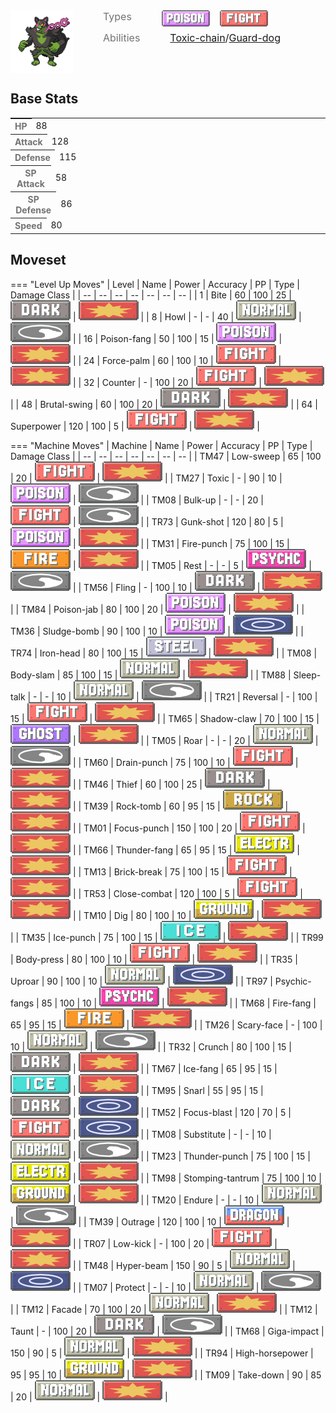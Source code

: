 <div style="display: flex; flex-direction: row; column-gap: 3rem; align-content: center;">
  <img src="../../img/pokemon/okidogi.png" width="100"/>

  <div>
    <div style="display: flex; flex-direction: row; column-gap: 3rem; alignt-items: center; margin-bottom: 0.5rem;">
      <p style="color: #737373; margin: 0px; font-size: 16px; font-weight: normal;">Types</p>
      <div style="display: flex; flex-direction: row; align-items: center; column-gap: 1rem">
        <img src='../../img/types/poison.png' style='width: 77px; height: 26px;'/>
        <img src='../../img/types/fighting.png' style='width: 77px; height: 26px;'/>
      </div>
    </div>
    <div style="display: flex; flex-direction: row; column-gap: 3rem; alignt-items: center; ">
      <p style="color: #737373; margin: 0px;  font-weight: normal; font-size:16px;">Abilities</p>
      <div style="display: flex; flex-direction: row; align-items: center; font-size: 16px">
        <a href='' title="The power of the Pokémon's toxic chain may badly poison any target the Pokémon hits with a move.">Toxic-chain</a>
        /<a href='' title="Increases super-effective damage dealt to 1.25x.">Guard-dog</a>
      </div>
    </div>
  </div>
</div>

## Base Stats
<table style="width: 100%">
  <tbody style="width: 100%;">
    <tr style="display: flex; align-items: center;">
      <th style="color: #737373;" >HP</th>
      <td style="border-top: none; width: 70px">88</td>
      <td style="width: 100%; min-width: 450px; border-top: none;">
        <div style="width: 34%;" class="ranking-bar rank-4">
        </div>
      </td>
    </tr>
    <tr style="display: flex; align-items: center;">
      <th style="color: #737373;">Attack</th>
      <td style="border-top: none; width: 70px">128</td>
      <td style="width: 100%; min-width: 450px; border-top: none;">
        <div style="width: 50%;" class="ranking-bar rank-6">
        </div>
      </td>
    </tr>
    <tr style="display: flex; align-items: center;">
      <th style="color: #737373;">Defense</th>
      <td style="border-top: none; width: 70px">115</td>
      <td style="width: 100%; min-width: 450px; border-top: none;">
        <div style="width: 45%;" class="ranking-bar rank-5">
        </div>
      </td>
    </tr>
    <tr style="display: flex; align-items: center;">
      <th style="color: #737373;">SP Attack</th>
      <td style="border-top: none; width: 70px">58</td>
      <td style="width: 100%; min-width: 450px; border-top: none;">
        <div style="width: 22%;" class="ranking-bar rank-3">
        </div>
      </td>
    </tr>
    <tr style="display: flex; align-items: center;">
      <th style="color: #737373;">SP Defense</th>
      <td style="border-top: none; width: 70px">86</td>
      <td style="width: 100%; min-width: 450px; border-top: none;">
        <div style="width: 33%;" class="ranking-bar rank-4">
        </div>
      </td>
    </tr>
    <tr style="display: flex; align-items: center;">
      <th style="color: #737373;">Speed</th>
      <td style="border-top: none; width: 70px">80</td>
      <td style="width: 100%; min-width: 450px; border-top: none;">
        <div style="width: 31%;" class="ranking-bar rank-4">
        </div>
      </td>
    </tr>
  </tbody>
</table>





## Moveset

=== "Level Up Moves"
    | Level | Name | Power | Accuracy | PP | Type | Damage Class |
        | -- | -- | -- | -- | -- | -- | -- |
        	| 1 | Bite | 60 | 100 | 25 | ![dark](../img/types/dark.png) | ![physical](../img/types/physical.png) |
	| 8 | Howl | - | - | 40 | ![normal](../img/types/normal.png) | ![status](../img/types/status.png) |
	| 16 | Poison-fang | 50 | 100 | 15 | ![poison](../img/types/poison.png) | ![physical](../img/types/physical.png) |
	| 24 | Force-palm | 60 | 100 | 10 | ![fighting](../img/types/fighting.png) | ![physical](../img/types/physical.png) |
	| 32 | Counter | - | 100 | 20 | ![fighting](../img/types/fighting.png) | ![physical](../img/types/physical.png) |
	| 48 | Brutal-swing | 60 | 100 | 20 | ![dark](../img/types/dark.png) | ![physical](../img/types/physical.png) |
	| 64 | Superpower | 120 | 100 | 5 | ![fighting](../img/types/fighting.png) | ![physical](../img/types/physical.png) |

        

=== "Machine Moves"
    | Machine | Name | Power | Accuracy | PP | Type | Damage Class |
        | -- | -- | -- | -- | -- | -- | -- |
        	| TM47 | Low-sweep | 65 | 100 | 20 | ![fighting](../img/types/fighting.png) | ![physical](../img/types/physical.png) |
	| TM27 | Toxic | - | 90 | 10 | ![poison](../img/types/poison.png) | ![status](../img/types/status.png) |
	| TM08 | Bulk-up | - | - | 20 | ![fighting](../img/types/fighting.png) | ![status](../img/types/status.png) |
	| TR73 | Gunk-shot | 120 | 80 | 5 | ![poison](../img/types/poison.png) | ![physical](../img/types/physical.png) |
	| TM31 | Fire-punch | 75 | 100 | 15 | ![fire](../img/types/fire.png) | ![physical](../img/types/physical.png) |
	| TM05 | Rest | - | - | 5 | ![psychic](../img/types/psychic.png) | ![status](../img/types/status.png) |
	| TM56 | Fling | - | 100 | 10 | ![dark](../img/types/dark.png) | ![physical](../img/types/physical.png) |
	| TM84 | Poison-jab | 80 | 100 | 20 | ![poison](../img/types/poison.png) | ![physical](../img/types/physical.png) |
	| TM36 | Sludge-bomb | 90 | 100 | 10 | ![poison](../img/types/poison.png) | ![special](../img/types/special.png) |
	| TR74 | Iron-head | 80 | 100 | 15 | ![steel](../img/types/steel.png) | ![physical](../img/types/physical.png) |
	| TM08 | Body-slam | 85 | 100 | 15 | ![normal](../img/types/normal.png) | ![physical](../img/types/physical.png) |
	| TM88 | Sleep-talk | - | - | 10 | ![normal](../img/types/normal.png) | ![status](../img/types/status.png) |
	| TR21 | Reversal | - | 100 | 15 | ![fighting](../img/types/fighting.png) | ![physical](../img/types/physical.png) |
	| TM65 | Shadow-claw | 70 | 100 | 15 | ![ghost](../img/types/ghost.png) | ![physical](../img/types/physical.png) |
	| TM05 | Roar | - | - | 20 | ![normal](../img/types/normal.png) | ![status](../img/types/status.png) |
	| TM60 | Drain-punch | 75 | 100 | 10 | ![fighting](../img/types/fighting.png) | ![physical](../img/types/physical.png) |
	| TM46 | Thief | 60 | 100 | 25 | ![dark](../img/types/dark.png) | ![physical](../img/types/physical.png) |
	| TM39 | Rock-tomb | 60 | 95 | 15 | ![rock](../img/types/rock.png) | ![physical](../img/types/physical.png) |
	| TM01 | Focus-punch | 150 | 100 | 20 | ![fighting](../img/types/fighting.png) | ![physical](../img/types/physical.png) |
	| TM66 | Thunder-fang | 65 | 95 | 15 | ![electric](../img/types/electric.png) | ![physical](../img/types/physical.png) |
	| TM13 | Brick-break | 75 | 100 | 15 | ![fighting](../img/types/fighting.png) | ![physical](../img/types/physical.png) |
	| TR53 | Close-combat | 120 | 100 | 5 | ![fighting](../img/types/fighting.png) | ![physical](../img/types/physical.png) |
	| TM10 | Dig | 80 | 100 | 10 | ![ground](../img/types/ground.png) | ![physical](../img/types/physical.png) |
	| TM35 | Ice-punch | 75 | 100 | 15 | ![ice](../img/types/ice.png) | ![physical](../img/types/physical.png) |
	| TR99 | Body-press | 80 | 100 | 10 | ![fighting](../img/types/fighting.png) | ![physical](../img/types/physical.png) |
	| TR35 | Uproar | 90 | 100 | 10 | ![normal](../img/types/normal.png) | ![special](../img/types/special.png) |
	| TR97 | Psychic-fangs | 85 | 100 | 10 | ![psychic](../img/types/psychic.png) | ![physical](../img/types/physical.png) |
	| TM68 | Fire-fang | 65 | 95 | 15 | ![fire](../img/types/fire.png) | ![physical](../img/types/physical.png) |
	| TM26 | Scary-face | - | 100 | 10 | ![normal](../img/types/normal.png) | ![status](../img/types/status.png) |
	| TR32 | Crunch | 80 | 100 | 15 | ![dark](../img/types/dark.png) | ![physical](../img/types/physical.png) |
	| TM67 | Ice-fang | 65 | 95 | 15 | ![ice](../img/types/ice.png) | ![physical](../img/types/physical.png) |
	| TM95 | Snarl | 55 | 95 | 15 | ![dark](../img/types/dark.png) | ![special](../img/types/special.png) |
	| TM52 | Focus-blast | 120 | 70 | 5 | ![fighting](../img/types/fighting.png) | ![special](../img/types/special.png) |
	| TM08 | Substitute | - | - | 10 | ![normal](../img/types/normal.png) | ![status](../img/types/status.png) |
	| TM23 | Thunder-punch | 75 | 100 | 15 | ![electric](../img/types/electric.png) | ![physical](../img/types/physical.png) |
	| TM98 | Stomping-tantrum | 75 | 100 | 10 | ![ground](../img/types/ground.png) | ![physical](../img/types/physical.png) |
	| TM20 | Endure | - | - | 10 | ![normal](../img/types/normal.png) | ![status](../img/types/status.png) |
	| TM39 | Outrage | 120 | 100 | 10 | ![dragon](../img/types/dragon.png) | ![physical](../img/types/physical.png) |
	| TR07 | Low-kick | - | 100 | 20 | ![fighting](../img/types/fighting.png) | ![physical](../img/types/physical.png) |
	| TM48 | Hyper-beam | 150 | 90 | 5 | ![normal](../img/types/normal.png) | ![special](../img/types/special.png) |
	| TM07 | Protect | - | - | 10 | ![normal](../img/types/normal.png) | ![status](../img/types/status.png) |
	| TM12 | Facade | 70 | 100 | 20 | ![normal](../img/types/normal.png) | ![physical](../img/types/physical.png) |
	| TM12 | Taunt | - | 100 | 20 | ![dark](../img/types/dark.png) | ![status](../img/types/status.png) |
	| TM68 | Giga-impact | 150 | 90 | 5 | ![normal](../img/types/normal.png) | ![physical](../img/types/physical.png) |
	| TR94 | High-horsepower | 95 | 95 | 10 | ![ground](../img/types/ground.png) | ![physical](../img/types/physical.png) |
	| TM09 | Take-down | 90 | 85 | 20 | ![normal](../img/types/normal.png) | ![physical](../img/types/physical.png) |

        
